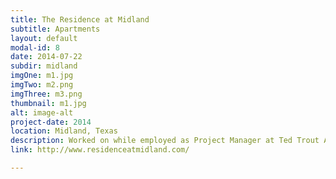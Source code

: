 ```yaml
---
title: The Residence at Midland
subtitle: Apartments
layout: default
modal-id: 8
date: 2014-07-22
subdir: midland
imgOne: m1.jpg
imgTwo: m2.png
imgThree: m3.png
thumbnail: m1.jpg
alt: image-alt
project-date: 2014
location: Midland, Texas
description: Worked on while employed as Project Manager at Ted Trout Architects and Associates, LTD.
link: http://www.residenceatmidland.com/

---
```

